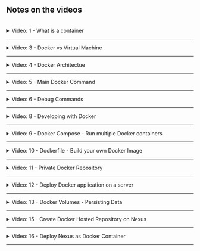 ## Notes on the videos
<br />

<details>
<summary>Video: 1 - What is a container</summary>
<br />

[Docker vs containerd vs cri-o](https://phoenixnap.com/kb/docker-vs-containerd-vs-cri-o) \
[The differences between Docker, containerd, CRI-O and runc](https://www.tutorialworks.com/difference-docker-containerd-runc-crio-oci/)

For buildah, see links in notes on video 4 - Docker Architecture.

</details>

*****

<details>
<summary>Video: 3 - Docker vs Virtual Machine</summary>
<br />

Virtual machines consist of the Kernel layer and the application layer of the OS, whereas Docker containers just consist of the applications layer and use the Kernel layer of the host's OS.

</details>

*****

<details>
<summary>Video: 4 - Docker Architectue</summary>
<br />

[What is Buildah](https://www.redhat.com/en/topics/containers/what-is-buildah)
[buildah](https://buildah.io/)
[buildah - tutorials](https://github.com/containers/buildah/tree/main/docs/tutorials)

</details>

*****

<details>
<summary>Video: 5 - Main Docker Command</summary>
<br />

- `docker help <command>` = show help for a specific command
- `docker pull <image>` = download an image from a docker registry
- `docker images` or `docker image ls` = list the images available on the local machine
- `docker run <image> [command]` = start a container based on an image [and execute the command in the container]; pulls the image if it is not yet available on the local machine
  - `-d` = start the container in detached mode
  - `-p <host-port>:<container-port>` = bind a host port to a container port
  - `-n <name>` = give the container a name
- `docker ps` = shows information about all running containers; with option `-a` the stopped containers are listed too
- `docker stop <container-id|container-name>` = stops the container with the given id|name 
- `docker start <container-id|container-name>` = (re-)starts the container with the given id|name 

</details>

*****

<details>
<summary>Video: 6 - Debug Commands</summary>
<br />

- `docker logs <container-id|container-name>` = shows the log output of the specified container
  - `-f` = follow the log output (like `tail -f`)
- `docker exec -it <container-id|container-name> <command>` = execute the given command in the given continer, e.g. `docker exec -it <container-name> /bin/bash`

</details>

*****

<details>
<summary>Video: 8 - Developing with Docker</summary>
<br />

Download the required [mongo](https://hub.docker.com/_/mongo) and [mongo express](https://hub.docker.com/_/mongo-express) images:
```sh
docker pull mongo
docker pull mongo-express
```

Docker Network:\
Containers that are running in the same Docker network can talk to each other using just the container name (no ip address or port number is needed).

List available networks:
- `docker network ls`

Create our own network:
- `docker network create mongo-network`

Start the mongo database container attached to this network:
```sh
docker run -d \
  -p 27017:27017 \
  -e MONGO_INITDB_ROOT_USERNAME=admin \
  -e MONGO_INITDB_ROOT_PASSWORD=password \
  --name mongodb \
  --network mongo-network \
  mongo
```

Start the mongo express container attached to the same network:
```sh
docker run -d \
  -p 8081:8081 \
  -e ME_CONFIG_MONGODB_ADMINUSERNAME=admin \
  -e ME_CONFIG_MONGODB_ADMINPASSWORD=password \
  -e ME_CONFIG_MONGODB_SERVER=mongodb \
  --network mongo-network \
  --name mongo-express \
  mongo-express
```

Access the mongo-express page in your browser under `http://localhost:8081` and create a new database called `user-account`. Within this database create a collection called `users`.

Start the node application executing the following commands:
```sh
cd demo-projects/developing-with-docker/app
npm install
npm start
```

Access the application in your browser under `http://localhost:3000` and edit a user profile. You should see the data in the collection `users` of the mongo database `user-account`.

</details>

*****

<details>
<summary>Video: 9 - Docker Compose - Run multiple Docker containers</summary>
<br />

Docker Compose simplifies managing and running multiple Docker containers. The containers are specified in just one `docker-compose.yaml` file. To start the same containers as in video 8, the file looks like this:
```sh
version: '3.9'
services:              # the services section lists all containers
  mongodb:             # this is the name of the first container
    image: mongo       # this is the image the container is based on
    networks:
      - mongo-network  # attach to this network (could be omitted)
    ports:             # port mapping
      - 27017:27017
    environment:       # env variables
      - MONGO_INITDB_ROOT_USERNAME=admin
      - MONGO_INITDB_ROOT_PASSWORD=password

  mongo-express:       # the name of the second container
    image: mongo-express
    networks:
      - mongo-network  # attach to this network (could be omitted)
    restart: always    # mongo-express depends on mongodb and has to restart
                       # until it can successfully connect to mongodb
    ports:
      - 8081:8081
    environment:
      - ME_CONFIG_MONGODB_ADMINUSERNAME=admin
      - ME_CONFIG_MONGODB_ADMINPASSWORD=password
      - ME_CONFIG_MONGODB_SERVER=mongodb

networks:
  mongo-network:       # define a custom network (could be omitted)
```
Docker Compose takes care of creating a common network for the containers (services) specified in the `docker-compose.yaml` file, so there's no need to define a custom network.

To start the containers, just execute `docker-compose up` or `docker-compose -f <file-name> up` if the name of the docker compose file is not `docker-compose.yaml` (which is the default). This will pull the images of the containers and start the containers as specified. If you want to start the containers in detached mode, add the `-d` option at the end of the `docker-compose` command.

To stop the containers (and the automatically created network), call `docker-compose down` or `docker-compose -f <file-name> down`.

</details>

*****

<details>
<summary>Video: 10 - Dockerfile - Build your own Docker Image</summary>
<br />

A Dockerfile is a blueprint for creating images.

Dockerfile Syntax:\
```sh
FROM <image>                          # specifies the base image for our new image
ENV <name>=<value>                    # define environment variables that will be set in the running container
RUN <Linux command>                   # execute any Linux command
COPY <host-source> <container-target> # copies the directory/file on the host into the image
CMD["cmd", "argument"]                # entry point (command that will be executed when a container is started based on this image)
```

To create an image based on a Dockerfile (the file must be called `Dockerfile`) in the current directory, execute the following command:
- `docker build -t <image-name>:<version> .`

If you start the application in a Docker container and need to access mongo db running in another Docker container, you cannot use `localhost` as the host name of the mongodb container. On Mac and Windows running Docker Desktop you can use `host.docker.internal` to access the Docker host, so `host.docker.internal:27017` is the URL to access the mongodb application running in its own container. On Linux you have to provide the following run flag when you start the container:
- `--add-host=host.docker.internal:host-gateway`

In `docker-compose.yaml` files add
```sh
extra_hosts:
  - "host.docker.internal:host-gateway"
```
to the specification of the container that wants to access the Docker host. Like this the `docker-compose.yaml` is portable for all plattforms.

</details>

*****

<details>
<summary>Video: 11 - Private Docker Repository</summary>
<br />

Prerequisites:\
- [Create an AWS account](https://aws.amazon.com/de/premiumsupport/knowledge-center/create-and-activate-aws-account/)
- [Install the AWS CLI](https://docs.aws.amazon.com/cli/latest/userguide/getting-started-install.html)
  - 1. Download the installer file using the following curl command. The -o option specifies the file name that the downloaded package is written to. In this example, the file is written to AWSCLIV2.pkg in the current folder:\
  `curl "https://awscli.amazonaws.com/AWSCLIV2.pkg" -o "AWSCLIV2.pkg"`
  - 2. Run the standard macOS `installer` program, specifying the downloaded `.pkg` file as the source. Use the `-pkg` parameter to specify the name of the package to install, and the `-target /` parameter for which drive to install the package to. The files are installed to `/usr/local/aws-cli`, and a symlink is automatically created in `/usr/local/bin`. You must include sudo on the command to grant write permissions to those folders:\
  `sudo installer -pkg ./AWSCLIV2.pkg -target /` (requires Rosetta 2 to be installed)\
  After installation is complete, debug logs are written to `/var/log/install.log`.
  - 3. To verify that the shell can find and run the `aws` command in your `$PATH`, use the following commands:\
  `which aws`\
  `aws --version`
- Or install the AWS CLI using Homebrew (does not require Rosetta 2):\
`brew install awscli`
- [Configure AWS](https://docs.aws.amazon.com/cli/latest/userguide/cli-configure-quickstart.html)
  - Go to Services > IAM > Users and create a new user called `admin`, provide access to the AWS management console, select 'I want to create an IAM user' and click on 'Next', select 'Attach existing policies directly', select 'AdministratorAccess' and click on 'Next', check the data on the summary page and click 'Create User'. Download the csv-file containing the console login URL and the console password.
  - Logout as root user and open the console login URL (in the csv-file) and enter the username (`admin`) and password (also in the csv-file) to login as the new admin user. Change the password.
  - Go to Services > IAM > Users, select the admin user, open the tab 'Security login information' (Sicherheitsanmeldeinformationen), go to 'Access keys' and click on 'Create access keys', select 'Command Line Interface CLI' and click on 'Create access keys'. Download the csv-file containing the access key ID and the secret access key.
  - Execute `aws configure` and enter the access key ID, the secret access key, the region (e.g. `eu-central-1`) and the output format (e.g. `json`, or `yaml`).

Create an ECR Service:\
ECR (Elastic Container Registry) is the service on AWS you can use to create a Docker regristry.
- Login to the AWS account and open the [Management Console](https://eu-central-1.console.aws.amazon.com/console/home?region=eu-central-1#)
- Go to Services > Container > Elastic Container Registry
- Click on "Create a repository / Get Started"
- Select "Private" repository and give it a name (e.g. user-profile)\
Note that on AWS you use one ECR per Docker image (all versions of an image are stored in one ECR)
- Leave all other form fields unchanged an click on "Create repository"

Authenticate the Docker client for the private registry (`docker login`):\
`aws ecr get-login-password --region eu-central-1 | docker login --username AWS --password-stdin 369076538622.dkr.ecr.eu-central-1.amazonaws.com`

If the Docker image to be pushed to the registry is not yet created, go to the directory containing the Dockerfile and execute `docker build -t user-profile:1.0.0 .`.

Because we want to push this image to a private registry (not Docker Hub, where the default repository name `docker.io/library` is implicitly added, e.g. `docker pull nginx:latest` is interpreted as `docker pull docker.io/library/nginx:latest`), we have to tag (mark) it with the fully qualified image name (containing the repository name):\
`docker tag user-profile:1.0.0 369076538622.dkr.ecr.eu-central-1.amazonaws.com/user-profile:1.0.0`

Now we can push the image to the private registry:\
`docker push 369076538622.dkr.ecr.eu-central-1.amazonaws.com/user-profile:1.0.0`

</details>

*****

<details>
<summary>Video: 12 - Deploy Docker application on a server</summary>
<br />

To start the application using docker compose, we have to add a container with the application to the `docker-compose.yaml` file created in video 9:
```sh
version: '3.9'
services:
  user-profile:
    image: <private-repo-url>/user-profile:1.0.0
    networks: 
      - mongo-net
    ports:
      - 3000:3000
  mongodb:
    image: mongo
    networks: 
      - mongo-net
    ports:
      - 27017:27017
    environment:
      - MONGO_INITDB_ROOT_USERNAME=admin
      - MONGO_INITDB_ROOT_PASSWORD=password

  mongo-express:
    image: mongo-express
    networks:
      - mongo-net
    restart: always # mongo-express depends on mongodb and has to restart
                    # until it can successfully connect to mongodb
    ports:
      - 8081:8081
    environment:
      - ME_CONFIG_MONGODB_ADMINUSERNAME=admin
      - ME_CONFIG_MONGODB_ADMINPASSWORD=password
      - ME_CONFIG_MONGODB_SERVER=mongodb

networks:
  mongo-net:
```

Now that all three containers are in the same Docker network, the application container can access the mongo-db using the service name. So instead of using `mongodb://admin:password@localhost:27017` (application running directly on the docker host, outside of a container) or `mongodb://admin:password@host.docker.internal:27017` (application running in a separate container not started by docker compose => different network), we can now use `mongodb://admin:password@mongodb`.

Add a file called `docker-compose.yaml` with the above content to the server where you want to start the application, go to the same directory and execute `docker-compose up -d`.

</details>

*****

<details>
<summary>Video: 13 - Docker Volumes - Persisting Data</summary>
<br />

There are three types of volumes:

- Host volumes\
`docker run -v /mounted/host/directory:/container/directory ...`\
You decide which folder on the host file system you mount into the container.
- Anonymous volumes\
`docker run -v /container/directory ...`\
For each container Docker automatically generates a folder that gets mounted.
- Named volumes\
`docker run -v name:/container/directory ...`\
For each container Docker automatically generates a folder that gets mounted. But you can reference that folder by the name you chose.

If you want to share data between containers, you can mount the same volume into more than one container.

In `docker-compose.yaml` files, named volumes are specified on the same level as services and referenced on container level:
```sh
version '3'

services:
  mongodb:
    image: mongo
    ports: ...
    ...
    volumes:
      - db-data:/data/db

volumes:
  db-data:
```

</details>

*****

<details>
<summary>Video: 15 - Create Docker Hosted Repository on Nexus</summary>
<br />

Open the Nexus administration site (on the DigitalOcean Nexus droplet created in module 6), create a new repository of type 'docker (hosted)' and call it 'docker-hosted'.

In order to be able to execute `docker login` for this new repository, we need to create a new role (e.g. nx-docker') with the privilege 'nx-repository-view-docker-docker-hosted-*' (docker-hosted is the name of the repository) and assign it to a nexus user (e.g. the user 'jenkins' created in the previous module). This user now has the privilege to execute `docker login` for the new repository.

The `docker login` command needs an ip address and a port. Until now we just have the URL `http://<nexus-droplet-ip>:8081/repository/docker-hosted`. To make this repository accessible just via ip address and port, we open the repo in the settings area, check the 'HTTP' checkbox and add the port number 8083.

On the DigitalOcean admin site we have to add this port 8083 to the firewall rules (Custom, TCP, 8083, AllIpv4) that are defined for the nexus droplet.

Back on the Nexus settings area, select Security > Realms and activate the 'Docker Bearer Token Realm'. (When `docker login` is executed for the first time against a specific Docker repository, we get an authentication token from that repository for our client. These tokens are stored in the file `~/.docker/config.json` and will then be used every time we interact with the related repository.)

By default Docker only allows requests from a client going to a secure (https) endpoint. Because our Nexus repository in this example use the http protocol, we have to configure Docker to allow thei insecure registry. On Linux clients this is done in the file `etc/docker/daemon.json` by adding
```sh
{
    "insecure-registries": ["<nexus-droplet-ip>:8083"]
}
```
On a Mac we open the Docker Desktop settings, go to 'Docker Engine' and add the line `"insecure-registries": ["<nexus-droplet-ip>:8083"]` to it.

Now we can finally call `docker login <nexus-droplet-ip>:8083` and enter username ('jenkins') and password of the Nexus user with the required docker registry privileges. The token returned by Nexus will be stored in `~/.docker/config.json` so that subsequent logins won't ask for username and password anymore.

Now that we are logged in to the Nexus Docker repository, we can push images to it as we did in video 11 (tag the image with the repository id and push it):
- `docker tag user-profile:1.1.0 <nexus-droplet-ip>:8083/user-profile:1.1.0`
- `docker push <nexus-droplet-ip>:8083/user-profile:1.1.0`

</details>

*****

<details>
<summary>Video: 16 - Deploy Nexus as Docker Container</summary>
<br />

Open the DigitalOcean admin site and create a new Droplet (4GB RAM, 80GB SSO Disk). Add the existing firewall rule opening port 22 to this new Droplet. As an alternative, you can use the existing Droplet running the manually installed and configured Nexus instance. To stop this running Nexus instance, call `/opt/nexus-3.46.0-01/bin/nexus stop`.

SSH into this Droplet and install Docker by executing `apt update` and `snap install docker`.

Open [Docker Hub](https://hub.docker.com) and search for the 'sonatype/nexus3' image. Find the commands in the documentation to create a volume and start the container. Go back to the terminal of the DigitalOcean Droplet and execute them:
- `docker volume create --name nexus-data`
- `docker run -d -p 8081:8081 --name nexus -v nexus-data:/nexus-data sonatype/nexus3`

Now Nexus is running (under the non root user named 'nexus') and can be accessed in the browser opening `http://<droplet-ip-address>:8081`.

If you want to find out, where the data of the container is stored on the host (i.e. where the folder referenced by the named volume 'nexus-data' is located), execute `docker inspect nexus-data` and read the "Mountpoint" property. In this folder you can find the data Nexus stores in its subfolder called 'sonatype-work'. You will find the initial admin password there, for example.

</details>

*****